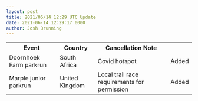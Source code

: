 ```yaml
---
layout: post
title: 2021/06/14 12:29 UTC Update
date: 2021-06-14 12:29:17 0000
author: Josh Brunning
---
```


<table style='width: 100%'>
    <tr>
        <th>Event</th>
        <th>Country</th>
        <th>Cancellation Note</th>
        <th></th>
    </tr>
    <tr>
        <td>Doornhoek Farm parkrun</td>
        <td>South Africa</td>
        <td>Covid hotspot</td>
        <td>Added</td>
    </tr>
    <tr>
        <td>Marple junior parkrun</td>
        <td>United Kingdom</td>
        <td>Local trail race requirements for permission</td>
        <td>Added</td>
    </tr>
